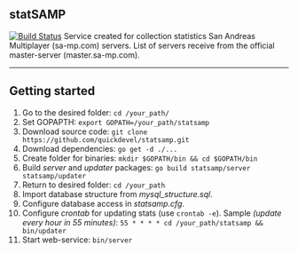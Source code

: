 ## statSAMP ##
[![Build Status](https://travis-ci.org/quickdevel/statsamp.svg)](https://travis-ci.org/quickdevel/statsamp)
Service created for collection statistics San Andreas Multiplayer (sa-mp.com) servers. List of servers receive from the official master-server (master.sa-mp.com).


----------


## Getting started ##
 1. Go to the desired folder:
  `cd /your_path/`
 2. Set GOPAPTH:
 `export GOPATH=/your_path/statsamp`
 3. Download source code:
 `git clone https://github.com/quickdevel/statsamp.git`
 4. Download dependencies: 
 `go get -d ./...`
 5. Create folder for binaries: 
 `mkdir $GOPATH/bin && cd $GOPATH/bin`
 6. Build *server* and *updater* packages: 
 `go build statsamp/server statsamp/updater`
 7. Return to desired folder: 
 `cd /your_path`
 8. Import database structure from *mysql_structure.sql*.
 9. Configure database access in *statsamp.cfg*.
 10. Configure *crontab* for updating stats (use `crontab -e`).
Sample *(update every hour in 55 minutes)*:
`55 * * * * cd /your_path/statsamp && bin/updater`
 11. Start web-service:
`bin/server`
